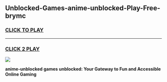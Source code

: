 
## Unblocked-Games-anime-unblocked-Play-Free-brymc
<h3>
<a href="https://premium76.site?title=anime-unblocked&ref=21A">CLICK TO PLAY</a></h3>
<hr>

<h3>
<a href="https://premium76.site?title=anime-unblocked&ref=21A">CLICK 2 PLAY</a>
  
</h3>

<a href="https://premium76.site?title=anime-unblocked&ref=21A"><img src="https://clearcache.store/games.png"></a>


**anime-unblocked games unblocked: Your Gateway to Fun and Accessible Online Gaming**
